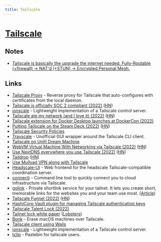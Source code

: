 ```yaml
---
title: Tailscale
---
```


# [Tailscale](https://tailscale.com/)

## Notes

- [Tailscale is basically the upgrade the internet needed.
  Fully-Routable (+firewall) -> NAT'd (+STUN) -> Encrypted Personal Mesh.](https://twitter.com/simonvc/status/1567316799464800257)

## Links

- [Tailscale Proxy](https://github.com/jtdowney/tailscale-proxy) - Reverse proxy for Tailscale that auto-configures with certificates from the local daemon.
- [Tailscale is officially SOC 2 compliant (2022)](https://tailscale.com/blog/soc2/) ([HN](https://news.ycombinator.com/item?id=31413163))
- [ionscale](https://github.com/jsiebens/ionscale) - Lightweight implementation of a Tailscale control server.
- [Tailscale ate my network (and I love it) (2022)](https://smackeyacky.blogspot.com/2022/07/tailscale-ate-my-network-and-i-love-it.html) ([HN](https://news.ycombinator.com/item?id=31955970))
- [Tailscale extension for Docker Desktop launches at DockerCon (2022)](https://tailscale.com/blog/docker/)
- [Putting Tailscale on the Steam Deck (2022)](https://tailscale.com/blog/steam-deck/) ([HN](https://news.ycombinator.com/item?id=32490736))
- [Tailscale Security Policies](https://github.com/tailscale/policies)
- [Trayscale](https://github.com/DeedleFake/trayscale) - Unofficial GUI wrapper around the Tailscale CLI client.
- [Tailscale on Unifi Dream Machine](https://github.com/SierraSoftworks/tailscale-udm)
- [WebVM Virtual Machine With Networking via Tailscale (2022)](https://leaningtech.com/webvm-virtual-machine-with-networking-via-tailscale/) ([HN](https://news.ycombinator.com/item?id=33116245))
- [Use NextDNS everywhere you use Tailscale (2022)](https://tailscale.com/blog/nextdns/) ([HN](https://news.ycombinator.com/item?id=33185771))
- [Taildrop](https://tailscale.com/kb/1106/taildrop/) ([HN](https://news.ycombinator.com/item?id=33186523))
- [Use Mullvad VPN along with Tailscale](https://github.com/r3nor/mullvad-tailscale)
- [Headscale-UI](https://github.com/gurucomputing/headscale-ui) - Web frontend for the headscale Tailscale-compatible coordination server.
- [connecti](https://github.com/jaxxstorm/connecti) - Command line tool to quickly connect you to cloud infrastructure via Tailscale.
- [golink](https://github.com/tailscale/golink) - Private shortlink service for your tailnet. It lets you create short, memorable links for the websites you and your team use most. ([Article](https://tailscale.com/blog/golink/))
- [Tailscale Funnel (2022)](https://tailscale.com/blog/introducing-tailscale-funnel/) ([HN](https://news.ycombinator.com/item?id=33648341))
- [HashiCorp Vault plugin for managing Tailscale authentication keys](https://github.com/davidsbond/vault-plugin-tailscale)
- [Tailscale Talent Lock (2022)](https://tailscale.com/blog/tailnet-lock/)
- [Tailnet lock white paper](https://tailscale.com/kb/1230/tailnet-lock-whitepaper/) ([Lobsters](https://lobste.rs/s/fiinse/tailnet_lock_white_paper))
- [Bonk](https://github.com/DeterminateSystems/bonk) - Erase macOS machines over Tailscale.
- [Tailscale client using Wails](https://github.com/dgrr/tailscale-client)
- [ionscale](https://github.com/jsiebens/ionscale) - Lightweight implementation of a Tailscale control server.
- [tclip](https://github.com/tailscale-dev/tclip) - Pastebin for tailscale users.
